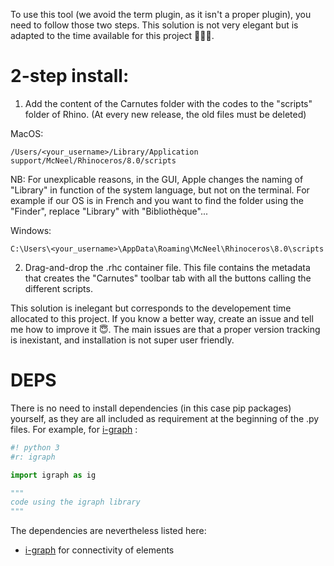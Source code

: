 To use this tool (we avoid the term plugin, as it isn't a proper plugin), you need to follow those two steps. This solution is not very elegant but is adapted to the time available for this project 🏃‍♀️‍➡️. 

# 2-step install:

1)  Add the content of the Carnutes folder with the codes to the "scripts" folder of Rhino. (At every new release, the old files must be deleted)

MacOS:
```
/Users/<your_username>/Library/Application support/McNeel/Rhinoceros/8.0/scripts
```

NB: For unexplicable reasons, in the GUI, Apple changes the naming of "Library" in function of the system language, but not on the terminal. For example if our OS is in French and you want to find the folder using the "Finder", replace "Library" with "Bibliothèque"...

Windows:

```
C:\Users\<your_username>\AppData\Roaming\McNeel\Rhinoceros\8.0\scripts
```

2) Drag-and-drop the .rhc container file. This file contains the metadata that creates the "Carnutes" toolbar tab with all the buttons calling the different scripts.

This solution is inelegant but corresponds to the developement time allocated to this project. If you know a better way, create an issue and tell me how to improve it 😇. The main issues are that a proper version tracking is inexistant, and installation is not super user friendly.

# DEPS
There is no need to install dependencies (in this case pip packages) yourself, as they are all included as requirement at the beginning of the .py files. For example, for [i-graph](https://igraph.org/) :

```python
#! python 3
#r: igraph

import igraph as ig

"""
code using the igraph library 
"""
```

The dependencies are nevertheless listed here: 

- [i-graph](https://igraph.org/) for connectivity of elements
